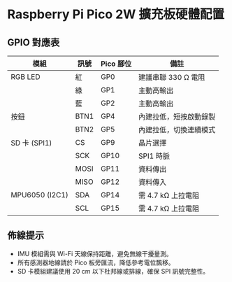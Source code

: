 ﻿# Raspberry Pi Pico 2W 擴充板硬體配置

## GPIO 對應表
| 模組 | 訊號 | Pico 腳位 | 備註 |
|------|------|-----------|------|
| RGB LED | 紅 | GP0 | 建議串聯 330 Ω 電阻 |
|         | 綠 | GP1 | 主動高輸出 |
|         | 藍 | GP2 | 主動高輸出 |
| 按鈕 | BTN1 | GP4 | 內建拉低，短按啟動錄製 |
|       | BTN2 | GP5 | 內建拉低，切換連續模式 |
| SD 卡 (SPI1) | CS | GP9 | 晶片選擇 |
|        | SCK | GP10 | SPI1 時脈 |
|        | MOSI | GP11 | 資料傳出 |
|        | MISO | GP12 | 資料傳入 |
| MPU6050 (I2C1) | SDA | GP14 | 需 4.7 kΩ 上拉電阻 |
|                 | SCL | GP15 | 需 4.7 kΩ 上拉電阻 |

## 佈線提示
- IMU 模組需與 Wi-Fi 天線保持距離，避免無線干擾量測。
- 所有感測器地線請於 Pico 板旁匯流，降低參考電位飄移。
- SD 卡模組建議使用 20 cm 以下杜邦線或排線，確保 SPI 訊號完整性。
